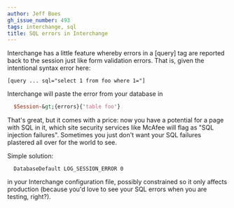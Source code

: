 ```yaml
---
author: Jeff Boes
gh_issue_number: 493
tags: interchange, sql
title: SQL errors in Interchange
---
```




Interchange has a little feature whereby errors in a [query] tag are reported back to the session just like form validation errors. That is, given the intentional syntax error here:

```nohighlight
[query ... sql="select 1 from foo where 1="]
```

Interchange will paste the error from your database in

```perl
  $Session-&gt;{errors}{'table foo'}
```

That's great, but it comes with a price: now you have a potential for a page with SQL in it, which site security services like McAfee will flag as "SQL injection failures". Sometimes you just don't want your SQL failures plastered all over for the world to see.

Simple solution:

```nohighlight
  DatabaseDefault LOG_SESSION_ERROR 0
```

in your Interchange configuration file, possibly constrained so it only affects production (because you'd love to see your SQL errors when you are testing, right?).


